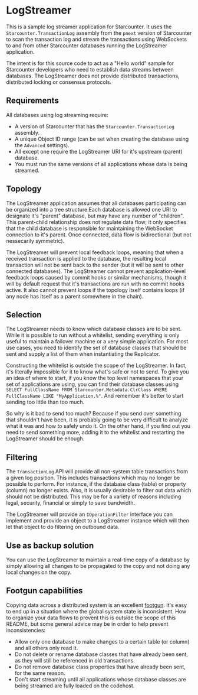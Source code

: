 # LogStreamer

This is a sample log streamer application for Starcounter. It uses the `Starcounter.TransactionLog` assembly from the `pnext` version of Starcounter to scan the transaction log and stream the transactions using WebSockets to and from other Starcounter databases running the LogStreamer application.

The intent is for this source code to act as a "Hello world" sample for Starcounter developers who need to establish data streams between databases. The LogStreamer does not provide distributed transactions, distributed locking or consensus protocols.

## Requirements

All databases using log streaming require:
* A version of Starcounter that has the `Starcounter.TransactionLog` assembly.
* A unique Object ID range (can be set when creating the database using the `Advanced` settings).
* All except one require the LogStreamer URI for it's upstream (parent) database.
* You must run the same versions of all applications whose data is being streamed.

## Topology

The LogStreamer application assumes that all databases participating can be organized into a tree structure.Each database is allowed one URI to designate it's "parent" database, but may have any number of "children". This parent-child relationship does not regulate data flow; it only specifies that the child database is responsible for maintaining the WebSocket connection to it's parent. Once connected, data flow is bidirectional (but not nessecarily symmetric).

The LogStreamer will prevent local feedback loops, meaning that when a received transaction is applied to the database, the resulting local transaction will not be sent back to the sender (but it will be sent to other connected databases). The LogStreamer cannot prevent application-level feedback loops caused by commit hooks or similar mechanisms, though it will by default request that it's transactions are run with no commit hooks active. It also cannot prevent loops if the topology itself contains loops (if any node has itself as a parent somewhere in the chain).

## Selection

The LogStreamer needs to know which database classes are to be sent. While it is possible to run without a whitelist, sending everything is only useful to maintain a failover machine or a very simple application. For most use cases, you need to identify the set of database classes that should be sent and supply a list of them when instantiating the Replicator.

Constructing the whitelist is outside the scope of the LogStreamer. In fact, it's literally impossible for it to know what's safe or not to send. To give you an idea of where to start, if you know the top level namespaces that your set of applications are using, you can find their database classes using `SELECT FullClassName FROM Starcounter.Metadata.ClrClass WHERE FullClassName LIKE "MyApplication.%"`. And remember it's better to start sending too little than too much.

So why is it bad to send too much? Because if you send over something that shouldn't have been, it is probably going to be very difficult to analyze what it was and how to safely undo it. On the other hand, if you find out you need to send something more, adding it to the whitelist and restarting the LogStreamer should be enough.

## Filtering

The `TransactionLog` API will provide all non-system table transactions from a given log position. This includes transactions which may no longer be possible to perform. For instance, if the database class (table) or property (column) no longer exists. Also, it is usually desirable to filter out data which should not be distributed. This may be for a variety of reasons including legal, security, financial or simply to save bandwidth.

The LogStreamer will provide an `IOperationFilter` interface you can implement and provide an object to a LogStreamer instance which will then let that object to do filtering on outbound data.

## Use as backup solution

You can use the LogStreamer to maintain a real-time copy of a database by simply allowing all changes to be propagated to the copy and not doing any local changes on the copy.

## Footgun capabilities

Copying data across a distributed system is an excellent [footgun](http://www.urbandictionary.com/define.php?term=footgun). It's easy to end up in a situation where the global system state is inconsistent. How to organize your data flows to prevent this is outside the scope of this README, but some general advice may be in order to help prevent inconsistencies:
* Allow only one database to make changes to a certain table (or column) and all others only read it.
* Do not delete or rename database classes that have already been sent, as they will still be referenced in old transactions.
* Do not remove database class properties that have already been sent, for the same reason.
* Don't start streaming until all applications whose database classes are being streamed are fully loaded on the codehost.

